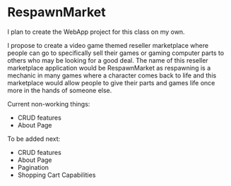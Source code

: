# RespawnMarket

I plan to create the WebApp project for this class on my own.

I propose to create a video game themed reseller marketplace where people can go to specifically sell their games or gaming computer parts to others who may be looking for a good deal. The name of this reseller marketplace application would be RespawnMarket as respawning is a mechanic in many games where a character comes back to life and this marketplace would allow people to give their parts and games life once more in the hands of someone else.

Current non-working things:
- CRUD features
- About Page

To be added next:
- CRUD features
- About Page
- Pagination
- Shopping Cart Capabilities
